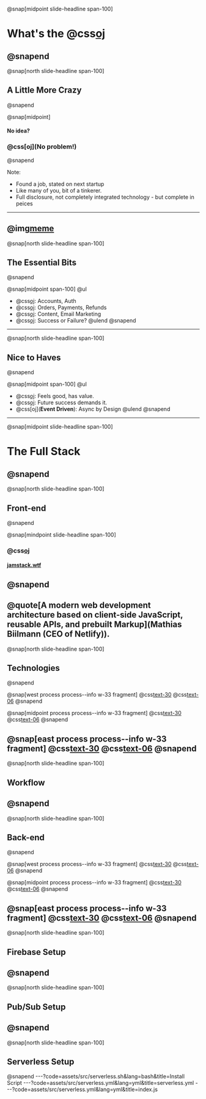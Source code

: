 @snap[midpoint slide-headline span-100]
# What's the @css[oj](**Alternative?**)
@snapend
---
@snap[north slide-headline span-100]
## A Little More Crazy
@snapend

@snap[midpoint]
#### No idea?
### @css[oj](No problem!)
@snapend

Note:
- Found a job, stated on next startup
- Like many of you, bit of a tinkerer.
- Full disclosure, not completely integrated technology - but complete in peices
---
@img[meme](assets/img/probably-crazy.jpg)
---
@snap[north slide-headline span-100]
## The Essential Bits
@snapend

@snap[midpoint span-100]
@ul
- @css[oj](**Users**): Accounts, Auth
- @css[oj](**Money**): Orders, Payments, Refunds
- @css[oj](**Communication**): Content, Email Marketing
- @css[oj](**Reporting**): Success or Failure?
@ulend
@snapend
---
@snap[north slide-headline span-100]
## Nice to Haves
@snapend

@snap[midpoint span-100]
@ul
- @css[oj](**Fast**): Feels good, has value.
- @css[oj](**Scalable**): Future success demands it.
- @css[oj](**Event Driven**): Async by Design
@ulend
@snapend

---

@snap[midpoint slide-headline span-100]
# The Full Stack
@snapend
---
@snap[north slide-headline span-100]
## Front-end
@snapend

@snap[mindpoint slide-headline span-100]
### @css[oj](JAMstack)
#### [jamstack.wtf](https://jamstack.wtf/)
@snapend
---
@quote[A modern web development architecture based on client-side JavaScript, reusable APIs, and prebuilt Markup](Mathias Biilmann (CEO of Netlify)).
---
@snap[north slide-headline span-100]
## Technologies
@snapend

@snap[west process process--info w-33 fragment]
@css[text-30](@fa[react])
@css[text-06](React)
@snapend

@snap[midpoint process process--info w-33 fragment]
@css[text-30](@fa[server])
@css[text-06](Back-end)
@snapend

@snap[east process process--info w-33 fragment]
@css[text-30](@fa[react])
@css[text-06](Gatsby)
@snapend
---
@snap[north slide-headline span-100]
## Workflow
@snapend
---
@snap[north slide-headline span-100]
## Back-end
@snapend

@snap[west process process--info w-33 fragment]
@css[text-30](@fa[google])
@css[text-06](Firebase)
@snapend

@snap[midpoint process process--info w-33 fragment]
@css[text-30](@fa[refresh])
@css[text-06](Pub/Sub)
@snapend

@snap[east process process--info w-33 fragment]
@css[text-30](@fa[dollar]@fa[dollar]@fa[dollar])
@css[text-06](Serverless)
@snapend
---
@snap[north slide-headline span-100]
## Firebase Setup
@snapend
---
@snap[north slide-headline span-100]
## Pub/Sub Setup
@snapend
---
@snap[north slide-headline span-100]
## Serverless Setup
@snapend
---?code=assets/src/serverless.sh&lang=bash&title=Install Script
---?code=assets/src/serverless.yml&lang=yml&title=serverless.yml
---?code=assets/src/serverless.yml&lang=yml&title=index.js
